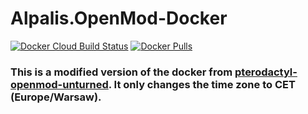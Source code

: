 # Alpalis.OpenMod-Docker
[![Docker Cloud Build Status](https://img.shields.io/docker/cloud/build/pandetthe/openmod-alpalis.svg?style=flat)](https://hub.docker.com/r/pandetthe/openmod-alpalis)
[![Docker Pulls](https://img.shields.io/docker/pulls/pandetthe/openmod-alpalis.svg?style=flat)](https://hub.docker.com/r/pandetthe/openmod-alpalis)

### This is a modified version of the docker from [pterodactyl-openmod-unturned](https://github.com/Pandetthe/pterodactyl-openmod-unturned). It only changes the time zone to CET (Europe/Warsaw).
